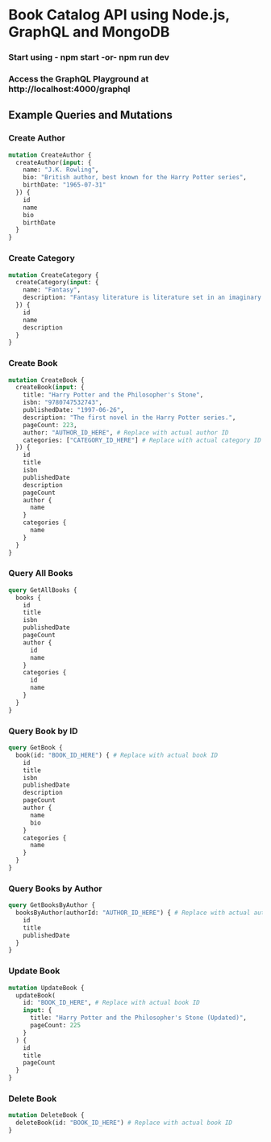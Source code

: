 # Book Catalog API using Node.js, GraphQL and MongoDB

### Start using - npm start -or- npm run dev

### Access the GraphQL Playground at http://localhost:4000/graphql

## Example Queries and Mutations

### Create Author
```graphql
mutation CreateAuthor {
  createAuthor(input: {
    name: "J.K. Rowling",
    bio: "British author, best known for the Harry Potter series",
    birthDate: "1965-07-31"
  }) {
    id
    name
    bio
    birthDate
  }
}
```
### Create Category
```graphql
mutation CreateCategory {
  createCategory(input: {
    name: "Fantasy",
    description: "Fantasy literature is literature set in an imaginary universe, often but not always without any locations, events, or people from the real world."
  }) {
    id
    name
    description
  }
}
```
### Create Book
```graphql
mutation CreateBook {
  createBook(input: {
    title: "Harry Potter and the Philosopher's Stone",
    isbn: "9780747532743",
    publishedDate: "1997-06-26",
    description: "The first novel in the Harry Potter series.",
    pageCount: 223,
    author: "AUTHOR_ID_HERE", # Replace with actual author ID
    categories: ["CATEGORY_ID_HERE"] # Replace with actual category ID
  }) {
    id
    title
    isbn
    publishedDate
    description
    pageCount
    author {
      name
    }
    categories {
      name
    }
  }
}
```

### Query All Books
```graphql
query GetAllBooks {
  books {
    id
    title
    isbn
    publishedDate
    pageCount
    author {
      id
      name
    }
    categories {
      id
      name
    }
  }
}
```

### Query Book by ID
```graphql
query GetBook {
  book(id: "BOOK_ID_HERE") { # Replace with actual book ID
    id
    title
    isbn
    publishedDate
    description
    pageCount
    author {
      name
      bio
    }
    categories {
      name
    }
  }
}
```

### Query Books by Author
```graphql
query GetBooksByAuthor {
  booksByAuthor(authorId: "AUTHOR_ID_HERE") { # Replace with actual author ID
    id
    title
    publishedDate
  }
}
```

### Update Book
```graphql
mutation UpdateBook {
  updateBook(
    id: "BOOK_ID_HERE", # Replace with actual book ID
    input: {
      title: "Harry Potter and the Philosopher's Stone (Updated)",
      pageCount: 225
    }
  ) {
    id
    title
    pageCount
  }
}
```

### Delete Book
```graphql
mutation DeleteBook {
  deleteBook(id: "BOOK_ID_HERE") # Replace with actual book ID
}
```

